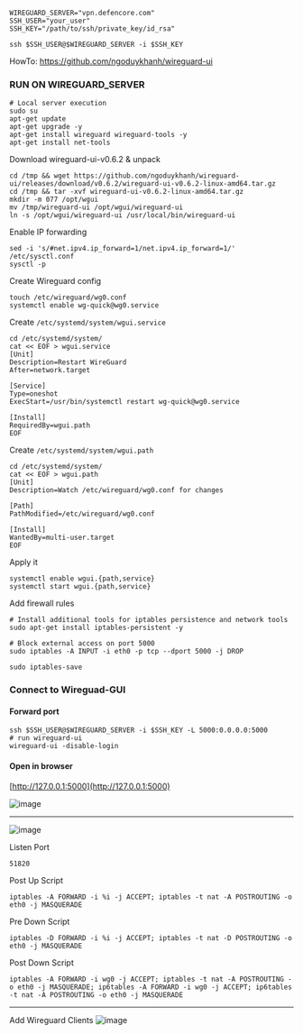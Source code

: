 ```
WIREGUARD_SERVER="vpn.defencore.com"
SSH_USER="your_user"
SSH_KEY="/path/to/ssh/private_key/id_rsa"
```

```
ssh $SSH_USER@$WIREGUARD_SERVER -i $SSH_KEY
```

HowTo: https://github.com/ngoduykhanh/wireguard-ui

### RUN ON WIREGUARD_SERVER
```
# Local server execution
sudo su
apt-get update
apt-get upgrade -y
apt-get install wireguard wireguard-tools -y
apt-get install net-tools
```

Download wireguard-ui-v0.6.2 & unpack
```
cd /tmp && wget https://github.com/ngoduykhanh/wireguard-ui/releases/download/v0.6.2/wireguard-ui-v0.6.2-linux-amd64.tar.gz
cd /tmp && tar -xvf wireguard-ui-v0.6.2-linux-amd64.tar.gz
mkdir -m 077 /opt/wgui
mv /tmp/wireguard-ui /opt/wgui/wireguard-ui
ln -s /opt/wgui/wireguard-ui /usr/local/bin/wireguard-ui
```

Enable IP forwarding
```
sed -i 's/#net.ipv4.ip_forward=1/net.ipv4.ip_forward=1/' /etc/sysctl.conf
sysctl -p
```

Create Wireguard config
```
touch /etc/wireguard/wg0.conf
systemctl enable wg-quick@wg0.service
```

Create `/etc/systemd/system/wgui.service`
```
cd /etc/systemd/system/
cat << EOF > wgui.service
[Unit]
Description=Restart WireGuard
After=network.target

[Service]
Type=oneshot
ExecStart=/usr/bin/systemctl restart wg-quick@wg0.service

[Install]
RequiredBy=wgui.path
EOF
```

Create `/etc/systemd/system/wgui.path`
```
cd /etc/systemd/system/
cat << EOF > wgui.path
[Unit]
Description=Watch /etc/wireguard/wg0.conf for changes

[Path]
PathModified=/etc/wireguard/wg0.conf

[Install]
WantedBy=multi-user.target
EOF
```

Apply it
```
systemctl enable wgui.{path,service}
systemctl start wgui.{path,service}
```


Add firewall rules
```
# Install additional tools for iptables persistence and network tools
sudo apt-get install iptables-persistent -y

# Block external access on port 5000
sudo iptables -A INPUT -i eth0 -p tcp --dport 5000 -j DROP

sudo iptables-save
```

### Connect to Wireguad-GUI

#### Forward port
```
ssh $SSH_USER@$WIREGUARD_SERVER -i $SSH_KEY -L 5000:0.0.0.0:5000
# run wireguard-ui
wireguard-ui -disable-login
```
#### Open in browser

[http://127.0.0.1:5000](http://127.0.0.1:5000)

![image](https://github.com/user-attachments/assets/04c67fd1-b0cf-41f5-8c62-90b5e7462d11)

---

![image](https://github.com/user-attachments/assets/0a405b23-6027-4681-bb92-cbf2584e6f58)

Listen Port
```
51820
```

Post Up Script
```
iptables -A FORWARD -i %i -j ACCEPT; iptables -t nat -A POSTROUTING -o eth0 -j MASQUERADE
```

Pre Down Script
```
iptables -D FORWARD -i %i -j ACCEPT; iptables -t nat -D POSTROUTING -o eth0 -j MASQUERADE
```

Post Down Script
```
iptables -A FORWARD -i wg0 -j ACCEPT; iptables -t nat -A POSTROUTING -o eth0 -j MASQUERADE; ip6tables -A FORWARD -i wg0 -j ACCEPT; ip6tables -t nat -A POSTROUTING -o eth0 -j MASQUERADE
```

---
Add Wireguard Clients
![image](https://github.com/user-attachments/assets/784f344c-02b5-4d30-90cc-b85bd9e5c17f)


